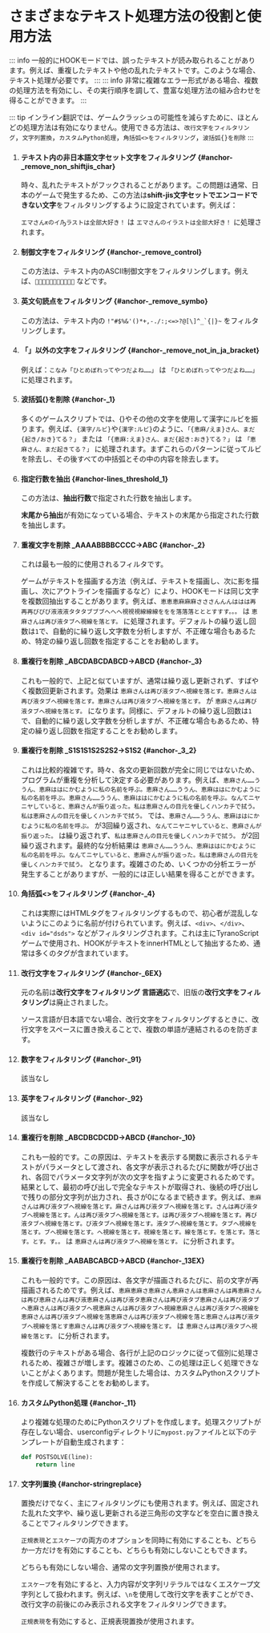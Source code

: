 # さまざまなテキスト処理方法の役割と使用方法

::: info
一般的にHOOKモードでは、誤ったテキストが読み取られることがあります。例えば、重複したテキストや他の乱れたテキストです。このような場合、テキスト処理が必要です。
:::
::: info
非常に複雑なエラー形式がある場合、複数の処理方法を有効にし、その実行順序を調して、豊富な処理方法の組み合わせを得ることができます。
:::

::: tip
インライン翻訳では、ゲームクラッシュの可能性を減らすために、ほとんどの処理方法は有効になりません。使用できる方法は、`改行文字をフィルタリング`，`文字列置換`，`カスタムPython処理`，`角括弧<>をフィルタリング`，`波括弧{}を削除`
:::


1. #### テキスト内の非日本語文字セット文字をフィルタリング {#anchor-_remove_non_shiftjis_char}

    時々、乱れたテキストがフックされることがあります。この問題は通常、日本のゲームで発生するため、この方法は**shift-jis文字セットでエンコードできない文字**をフィルタリングするように設定されています。例えば：

    `エマさんԟのイԠラストは全部大好き！` は `エマさんのイラストは全部大好き！` に処理されます。

1. #### 制御文字をフィルタリング {#anchor-_remove_control}

    この方法は、テキスト内のASCII制御文字をフィルタリングします。例えば、`` などです。

1. #### 英文句読点をフィルタリング {#anchor-_remove_symbo}

    この方法は、テキスト内の ```!"#$%&'()*+,-./:;<=>?@[\]^_`{|}~``` をフィルタリングします。

1. #### 「」以外の文字をフィルタリング {#anchor-_remove_not_in_ja_bracket}

    例えば：`こなみ「ひとめぼれってやつだよね……」` は `「ひとめぼれってやつだよね……」` に処理されます。

1. #### 波括弧{}を削除 {#anchor-_1}

    多くのゲームスクリプトでは、{}やその他の文字を使用して漢字にルビを振ります。例えば、`{漢字/ルビ}`や`{漢字:ルビ}`のように、`「{恵麻/えま}さん、まだ{起き/おき}てる？」` または `「{恵麻:えま}さん、まだ{起き:おき}てる？」` は `「恵麻さん、まだ起きてる？」` に処理されます。まずこれらのパターンに従ってルビを除去し、その後すべての中括弧とその中の内容を除去します。

1. #### 指定行数を抽出 {#anchor-lines_threshold_1}

    この方法は、**抽出行数**で指定された行数を抽出します。

    **末尾から抽出**が有効になっている場合、テキストの末尾から指定された行数を抽出します。

1. #### 重複文字を削除 _AAAABBBBCCCC->ABC {#anchor-_2}

    これは最も一般的に使用されるフィルタです。

    ゲームがテキストを描画する方法（例えば、テキストを描画し、次に影を描画し、次にアウトラインを描画するなど）により、HOOKモードは同じ文字を複数回抽出することがあります。例えば、`恵恵恵麻麻麻さささんんんははは再再再びびび液液液タタタブブブへへへ視視視線線線ををを落落落とととすすす。。。` は `恵麻さんは再び液タブへ視線を落とす。` に処理されます。デフォルトの繰り返し回数は`1`で、自動的に繰り返し文字数を分析しますが、不正確な場合もあるため、特定の繰り返し回数を指定することをお勧めします。

1. #### 重複行を削除 _ABCDABCDABCD->ABCD {#anchor-_3}

    これも一般的で、上記と似ていますが、通常は繰り返し更新されず、すばやく複数回更新されます。効果は `恵麻さんは再び液タブへ視線を落とす。恵麻さんは再び液タブへ視線を落とす。恵麻さんは再び液タブへ視線を落とす。` が `恵麻さんは再び液タブへ視線を落とす。` になります。同様に、デフォルトの繰り返し回数は`1`で、自動的に繰り返し文字数を分析しますが、不正確な場合もあるため、特定の繰り返し回数を指定することをお勧めします。

1. #### 重複行を削除 _S1S1S1S2S2S2->S1S2 {#anchor-_3_2}

    これは比較的複雑です。時々、各文の更新回数が完全に同じではないため、プログラムが重複を分析して決定する必要があります。例えば、`恵麻さん……ううん、恵麻ははにかむように私の名前を呼ぶ。恵麻さん……ううん、恵麻ははにかむように私の名前を呼ぶ。恵麻さん……ううん、恵麻ははにかむように私の名前を呼ぶ。なんてニヤニヤしていると、恵麻さんが振り返った。私は恵麻さんの目元を優しくハンカチで拭う。私は恵麻さんの目元を優しくハンカチで拭う。` では、`恵麻さん……ううん、恵麻ははにかむように私の名前を呼ぶ。` が3回繰り返され、`なんてニヤニヤしていると、恵麻さんが振り返った。` は繰り返されず、`私は恵麻さんの目元を優しくハンカチで拭う。` が2回繰り返されます。最終的な分析結果は `恵麻さん……ううん、恵麻ははにかむように私の名前を呼ぶ。なんてニヤしていると、恵麻さんが振り返った。私は恵麻さんの目元を優しくハンカチで拭う。` となります。複雑さのため、いくつかの分析エラーが発生することがありますが、一般的には正しい結果を得ることができます。

1. #### 角括弧<>をフィルタリング {#anchor-_4}

    これは実際にはHTMLタグをフィルタリングするもので、初心者が混乱しないようにこのように名前が付けられています。例えば、`<div>`、`</div>`、`<div id="dsds">` などがフィルタリングされます。これは主にTyranoScriptゲームで使用され、HOOKがテキストをinnerHTMLとして抽出するため、通常は多くのタグが含まれています。

1. #### 改行文字をフィルタリング {#anchor-_6EX}

    元の名前は**改行文字をフィルタリング 言語適応**で、旧版の**改行文字をフィルタリング**は廃止されました。

    ソース言語が日本語でない場合、改行文字をフィルタリングするときに、改行文字をスペースに置き換えることで、複数の単語が連結されるのを防ぎます。

1. #### 数字をフィルタリング {#anchor-_91}

    該当なし

1. #### 英字をフィルタリング {#anchor-_92}

    該当なし

1. #### 重複行を削除 _ABCDBCDCDD->ABCD {#anchor-_10}

    これも一般的です。この原因は、テキストを表示する関数に表示されるテキストがパラメータとして渡され、各文字が表示されるたびに関数が呼び出され、各回でパラメータ文字列が次の文字を指すように変更されるためです。結果として、最初の呼び出しで完全なテキストが取得され、後続の呼び出しで残りの部分文字列が出力され、長さが0になるまで続きます。例えば、`恵麻さんは再び液タブへ視線を落とす。麻さんは再び液タブへ視線を落とす。さんは再び液タブへ視線を落とす。んは再び液タブへ視線を落とす。は再び液タブへ視線を落とす。再び液タブへ視線を落とす。び液タブへ視線を落とす。液タブへ視線を落とす。タブへ視線を落とす。ブへ視線を落とす。へ視線を落とす。視線を落とす。線を落とす。を落とす。落とす。とす。す。。` は `恵麻さんは再び液タブへ視線を落とす。` に分析されます。

1. #### 重複行を削除 _AABABCABCD->ABCD {#anchor-_13EX}

    これも一般的です。この原因は、各文字が描画されるたびに、前の文字が再描画されるためです。例えば、`恵麻恵麻さ恵麻さん恵麻さんは恵麻さんは再恵麻さんは再び恵麻さんは再び液恵麻さんは再び液タ恵麻さんは再び液タブ恵麻さんは再び液タブへ恵麻さんは再び液タブへ視恵麻さんは再び液タブへ視線恵麻さんは再び液タブへ視線を恵麻さんは再び液タブへ視線を落恵麻さんは再び液タブへ視線を落と恵麻さんは再び液タブへ視線を落とす恵麻さんは再び液タブへ視線を落とす。` は `恵麻さんは再び液タブへ視線を落とす。` に分析されます。

    複数行のテキストがある場合、各行が上記のロジックに従って個別に処理されるため、複雑さが増します。複雑さのため、この処理は正しく処理できないことがよくあります。問題が発生した場合は、カスタムPythonスクリプトを作成して解決することをお勧めします。

1. #### カスタムPython処理 {#anchor-_11}

    より複雑な処理のためにPythonスクリプトを作成します。処理スクリプトが存在しない場合、userconfigディレクトリに`mypost.py`ファイルと以下のテンプレートが自動生成されます：

    ```python
    def POSTSOLVE(line):
        return line
    ```

1. #### 文字列置換 {#anchor-stringreplace}

    置換だけでなく、主にフィルタリングにも使用されます。例えば、固定された乱れた文字や、繰り返し更新される逆三角形の文字などを空白に置き換えることでフィルタリングできます。

    `正規表現`と`エスケープ`の両方のオプションを同時に有効にすることも、どちらか一方だけを有効にすることも、どちらも有効にしないこともできます。

    どちらも有効にしない場合、通常の文字列置換が使用されます。

    `エスケープ`を有効にすると、入力内容が文字列リテラルではなくエスケープ文字列として扱われます。例えば、`\n`を使用して改行文字を表すことができ、改行文字の前後にのみ表示される文字をフィルタリングできます。

    `正規表現`を有効にすると、正規表現置換が使用されます。